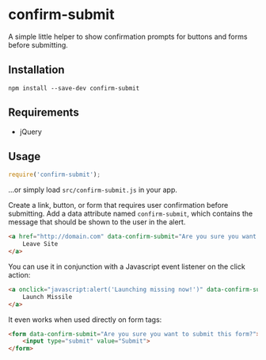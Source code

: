 # confirm-submit
A simple little helper to show confirmation prompts for buttons and forms before submitting.

## Installation

`npm install --save-dev confirm-submit`

## Requirements

- jQuery

## Usage

```javascript
require('confirm-submit');
```
...or simply load `src/confirm-submit.js` in your app.

Create a link, button, or form that requires user confirmation before submitting. Add a data attribute named `confirm-submit`, which contains the message that should be shown to the user in the alert.

```html
<a href="http://domain.com" data-confirm-submit="Are you sure you want to leave?">
    Leave Site
</a>
```

You can use it in conjunction with a Javascript event listener on the click action:

```html
<a onclick="javascript:alert('Launching missing now!')" data-confirm-submit="Are you sure you want to launch a missile?">
    Launch Missile
</a>
```

It even works when used directly on form tags:

```html
<form data-confirm-submit="Are you sure you want to submit this form?">
    <input type="submit" value="Submit">
</form>
```

